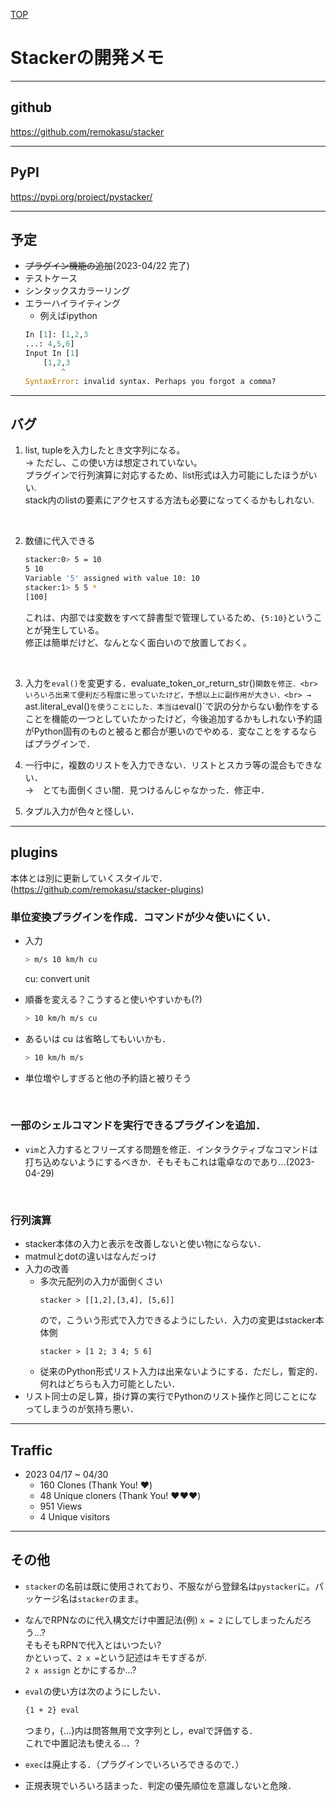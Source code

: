 [TOP](./README.md)


# Stackerの開発メモ

<hr>

## github
https://github.com/remokasu/stacker

<hr>

## PyPI
https://pypi.org/project/pystacker/

<hr>

## 予定
- ~~プラグイン機能の追加~~(2023-04/22 完了)
- テストケース
- シンタックスカラーリング
- エラーハイライティング
    * 例えばipython
    ~~~ python
    In [1]: [1,2,3
    ...: 4,5,6]
    Input In [1]
        [1,2,3
            ^
    SyntaxError: invalid syntax. Perhaps you forgot a comma?
    ~~~

<hr>

## バグ
1. list, tupleを入力したとき文字列になる。<br>
    → ただし、この使い方は想定されていない。<br>
    プラグインで行列演算に対応するため、list形式は入力可能にしたほうがいい.<br>
    stack内のlistの要素にアクセスする方法も必要になってくるかもしれない.

<br>

2. 数値に代入できる
    ~~~ bash
    stacker:0> 5 = 10
    5 10
    Variable '5' assigned with value 10: 10
    stacker:1> 5 5 *
    [100]
    ~~~
    これは、内部では変数をすべて辞書型で管理しているため、`{5:10}`ということが発生している。<br>
    修正は簡単だけど、なんとなく面白いので放置しておく。

<br>

3. 入力を`eval()`を変更する．evaluate_token_or_return_str()`関数を修正．<br>
    いろいろ出来て便利だろ程度に思っていたけど，予想以上に副作用が大きい．<br>
    → `ast.literal_eval()`を使うことにした．本当は`eval()`で訳の分からない動作をすることを機能の一つとしていたかったけど，今後追加するかもしれない予約語がPython固有のものと被ると都合が悪いのでやめる．変なことをするならばプラグインで．

4. 一行中に，複数のリストを入力できない．リストとスカラ等の混合もできない．<br>
    →　とても面倒くさい闇．見つけるんじゃなかった．修正中．

5. タプル入力が色々と怪しい．

<hr>

## plugins
本体とは別に更新していくスタイルで．<br>
(https://github.com/remokasu/stacker-plugins)

### 単位変換プラグインを作成．コマンドが少々使いにくい．
* 入力
    ~~~ bash
    > m/s 10 km/h cu
    ~~~
    cu: convert unit

* 順番を変える？こうすると使いやすいかも(?)
    ~~~ bash
    > 10 km/h m/s cu
    ~~~

* あるいは cu は省略してもいいかも．
    ~~~ bash
    > 10 km/h m/s
    ~~~

* 単位増やしすぎると他の予約語と被りそう

<br>

### 一部のシェルコマンドを実行できるプラグインを追加．<br>
* `vim`と入力するとフリーズする問題を修正．インタラクティブなコマンドは打ち込めないようにするべきか．そもそもこれは電卓なのであり...(2023-04-29)

<br>

### 行列演算
* stacker本体の入力と表示を改善しないと使い物にならない．<br>
* matmulとdotの違いはなんだっけ
* 入力の改善
    * 多次元配列の入力が面倒くさい
        ~~~
        stacker > [[1,2],[3,4], [5,6]] 
        ~~~
        ので，こういう形式で入力できるようにしたい．入力の変更はstacker本体側
        ~~~
        stacker > [1 2; 3 4; 5 6]
        ~~~
    * 従来のPython形式リスト入力は出来ないようにする．ただし，暫定的．何れはどちらも入力可能としたい．
* リスト同士の足し算，掛け算の実行でPythonのリスト操作と同じことになってしまうのが気持ち悪い．<br>


<hr>

## Traffic
* 2023 04/17 ~ 04/30
    * 160 Clones (Thank You! ❤️)
    * 48 Unique cloners (Thank You! ❤️❤️❤️)
    * 951 Views
    * 4 Unique visitors

<hr>

## その他
* `stacker`の名前は既に使用されており、不服ながら登録名は`pystacker`に。パッケージ名は`stacker`のまま。

* なんでRPNなのに代入構文だけ中置記法(例) `x = 2` にしてしまったんだろう...?<br>
そもそもRPNで代入とはいつたい?<br>
かといって、`2 x =`という記述はキモすぎるが.<br>
`2 x assign` とかにするか...?

* `eval`の使い方は次のようにしたい．
    ~~~ bash
    {1 + 2} eval
    ~~~
    つまり，{...}内は問答無用で文字列とし，evalで評価する．<br>
    これで中置記法も使える..．?<br>
* `exec`は廃止する．（プラグインでいろいろできるので．）
* 正規表現でいろいろ詰まった．判定の優先順位を意識しないと危険．